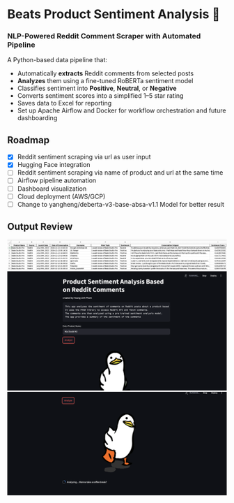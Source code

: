 # Beats Product Sentiment Analysis 🚀  
### NLP-Powered Reddit Comment Scraper with Automated Pipeline

A Python-based data pipeline that:
- Automatically **extracts** Reddit comments from selected posts
- **Analyzes** them using a fine-tuned RoBERTa sentiment model
- Classifies sentiment into **Positive**, **Neutral**, or **Negative**
- Converts sentiment scores into a simplified 1–5 star rating
- Saves data to Excel for reporting
- Set up Apache Airflow and Docker for workflow orchestration and future dashboarding

## Roadmap
- [x] Reddit sentiment scraping via url as user input
- [x] Hugging Face integration
- [ ] Reddit sentiment scraping via name of product and url at the same time
- [ ] Airflow pipeline automation
- [ ] Dashboard visualization
- [ ] Cloud deployment (AWS/GCP)
- [ ] Change to yangheng/deberta-v3-base-absa-v1.1 Model for better result

## Output Review
![Sample Output](./images/excel_output.png)
![Sample Output](./images/website_overview.png)
![Sample Output](./images/website.png)


